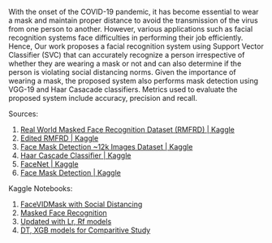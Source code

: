 With the onset of the COVID-19 pandemic, it has become essential to wear a mask and maintain proper distance to avoid the transmission of the virus from one person to another. However, various applications such as facial recognition systems face difficulties in performing their job efficiently. Hence, Our work proposes a facial recognition system using Support Vector Classifier (SVC) that can accurately recognize a person irrespective of whether they are wearing a mask or not and can also determine if the person is violating social distancing norms. Given the importance of wearing a mask, the proposed system also performs mask detection using VGG-19 and Haar Casacade classifiers. Metrics used to evaluate the proposed system include accuracy, precision and recall. 

Sources:
1. [Real World Masked Face Recognition Dataset (RMFRD) | Kaggle](https://www.kaggle.com/muhammeddalkran/masked-facerecognition)
2. [Edited RMFRD | Kaggle](https://www.kaggle.com/sumeghanareddy/fyprmfrd)
3. [Face Mask Detection ~12k Images Dataset | Kaggle](https://www.kaggle.com/ashishjangra27/face-mask-12k-images-dataset)
4. [Haar Cascade Classifier | Kaggle](https://www.kaggle.com/lalitharajesh/haarcascades)
5. [FaceNet | Kaggle](https://www.kaggle.com/nikhil1011/facenet)
6. [Face Mask Detection | Kaggle](https://www.kaggle.com/andrewmvd/face-mask-detection)

Kaggle Notebooks:
1. [FaceVIDMask with Social Distancing](https://www.kaggle.com/sumeghanareddy/facevidmask-with-social-distancing)
2. [Masked Face Recognition](https://www.kaggle.com/sumeghanareddy/mask-face-recognition?scriptVersionId=89928020)
3. [Updated with Lr, Rf models](https://www.kaggle.com/lohithabhagam/facevidmask-with-social-distancing)
4. [DT, XGB models for Comparitive Study](https://www.kaggle.com/sairuthwikreddi/face-recognition-with-dt-xgb)
